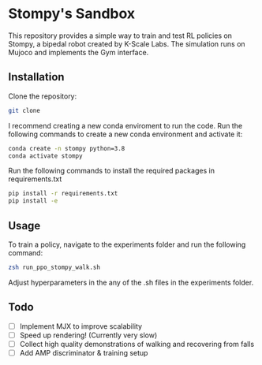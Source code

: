 # Stompy's Sandbox

This repository provides a simple way to train and test RL policies on Stompy, a bipedal robot created by K-Scale Labs. The simulation runs on Mujoco and implements the Gym interface.

## Installation
Clone the repository:
```zsh
git clone
```

I recommend creating a new conda enviroment to run the code. Run the following commands to create a new conda environment and activate it:
```zsh
conda create -n stompy python=3.8
conda activate stompy
```

Run the following commands to install the required packages in requirements.txt
```zsh
pip install -r requirements.txt
pip install -e
```

## Usage
To train a policy, navigate to the experiments folder and run the following command:
```zsh
zsh run_ppo_stompy_walk.sh
```

Adjust hyperparameters in the any of the .sh files in the experiments folder.

## Todo
- [ ] Implement MJX to improve scalability
- [ ] Speed up rendering! (Currently very slow)
- [ ] Collect high quality demonstrations of walking and recovering from falls
- [ ] Add AMP discriminator & training setup